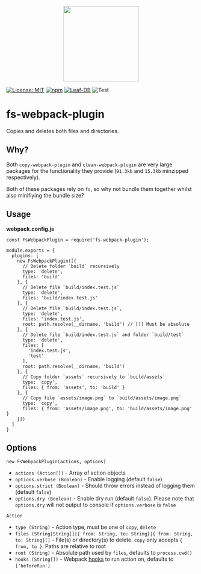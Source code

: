 <div align="center">
  <a href="https://github.com/webpack/webpack">
    <img width="200" height="200"
      src="https://webpack.js.org/assets/icon-square-big.svg">
  </a>
</div>

[![License: MIT](https://img.shields.io/badge/License-MIT-blue.svg)](/LICENSE)
[![npm](https://img.shields.io/npm/v/fs-webpack-plugin?label=npm)](https://www.npmjs.com/package/fs-webpack-plugin)
[![Leaf-DB](https://img.shields.io/bundlephobia/minzip/fs-webpack-plugin@latest.svg)](https://bundlephobia.com/result?p=fs-webpack-plugin@latest)
![Test](https://github.com/chronoDave/fs-webpack-plugin/workflows/Test/badge.svg?branch=master)

# fs-webpack-plugin

Copies and deletes both files and directories.

## Why?

Both `copy-webpack-plugin` and `clean-webpack-plugin` are very large packages for the functionality they provide (`91.3kb` and `15.3kb` minzipped respectively).

Both of these packages rely on `fs`, so why not bundle them together whilst also minifiying the bundle size?

## Usage

<b>webpack.config.js</b>

```JS
const FsWebpackPlugin = require('fs-webpack-plugin');

module.exports = {
  plugins: [
    new FsWebpackPlugin([{
      // Delete folder `build` recursively
      type: 'delete',
      files: 'build'
    }, {
      // Delete file `build/index.test.js`
      type: 'delete',
      files: 'build/index.test.js'
    }, {
      // Delete file `build/index.test.js`,
      type: 'delete',
      files: 'index.test.js',
      root: path.resolve(__dirname, 'build') // [!] Must be absolute
    }, {
      // Delete file `build/index.test.js` and folder `build/test`
      type: 'delete',
      files: [
        'index.test.js',
        'test'
      ],
      root: path.resolve(__dirname, 'build')
    }, {
      // Copy folder `assets` recursively to `build/assets`
      type: 'copy',
      files: { from: 'assets', to: 'build' }
    }, {
      // Copy file `assets/image.png` to `build/assets/image.png`
      type: 'copy',
      files: { from: 'assets/image.png', to: 'build/assets/image.png' }
    }])
  ]
}
```

## Options

`new FsWebpackPlugin(actions, options)` 

 - `actions (Action[])` - Array of action objects
 - `options.verbose (Boolean)` - Enable logging (default `false`)
 - `options.strict (Boolean)` - Should throw errors instead of logging them (default `false`)
 - `options.dry (Boolean)` - Enable dry run (default `false`). Please note that `options.dry` will not output to console if `options.verbose` is `false`

`Action`

 - `type (String)` - Action type, must be one of `copy`, `delete`
 - `files (String|String[]|{ from: String, to: String}|{ from: String, to: String}[]` - File(s) or directory(s) to delete. `copy` only accepts `{ from, to }`. Paths are relative to root
 - `root (String)` - Absolute path used by `files`, defaults to `process.cwd()`
 - `hooks (String[])` - Webpack [hooks](https://webpack.js.org/api/compiler-hooks/#hooks) to run action on, defaults to `['beforeRun']`

